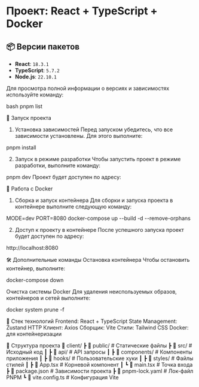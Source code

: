 # Проект: React + TypeScript + Docker

## 📦 Версии пакетов

- **React**: `18.3.1`
- **TypeScript**: `5.7.2`
- **Node.js**: `22.10.1`

Для просмотра полной информации о версиях и зависимостях используйте команду:

bash
pnpm list

🚀 Запуск проекта
1. Установка зависимостей
Перед запуском убедитесь, что все зависимости установлены. Для этого выполните:

pnpm install

2. Запуск в режиме разработки
Чтобы запустить проект в режиме разработки, выполните команду:

pnpm dev
Проект будет доступен по адресу:

🐳 Работа с Docker
1. Сборка и запуск контейнера
Для сборки и запуска проекта в контейнере выполните следующую команду:

MODE=dev PORT=8080 docker-compose up --build -d --remove-orphans

2. Доступ к проекту в контейнере
После успешного запуска проект будет доступен по адресу:

http://localhost:8080

🛠️ Дополнительные команды
Остановка контейнера
Чтобы остановить контейнер, выполните:

docker-compose down

Очистка системы Docker
Для удаления неиспользуемых образов, контейнеров и сетей выполните:

docker system prune -f

🧰 Стек технологий
Frontend: React + TypeScript
State Management: Zustand
HTTP Клиент: Axios
Сборщик: Vite
Стили: Tailwind CSS
Docker: для контейнеризации

📝 Структура проекта
📂 client/
 ┣ 📂 public/         # Статические файлы
 ┣ 📂 src/            # Исходный код
 ┃ ┣ 📂 api/         # API запросы
 ┃ ┣ 📂 components/  # Компоненты приложения
 ┃ ┣ 📂 hooks/       # Пользовательские хуки
 ┃ ┣ 📂 styles/      # Файлы стилей
 ┃ ┣ 📜 App.tsx      # Корневой компонент
 ┃ ┗ 📜 main.tsx     # Точка входа
 ┣ 📜 package.json    # Зависимости проекта
 ┣ 📜 pnpm-lock.yaml  # Лок-файл PNPM
 ┗ 📜 vite.config.ts  # Конфигурация Vite
 
